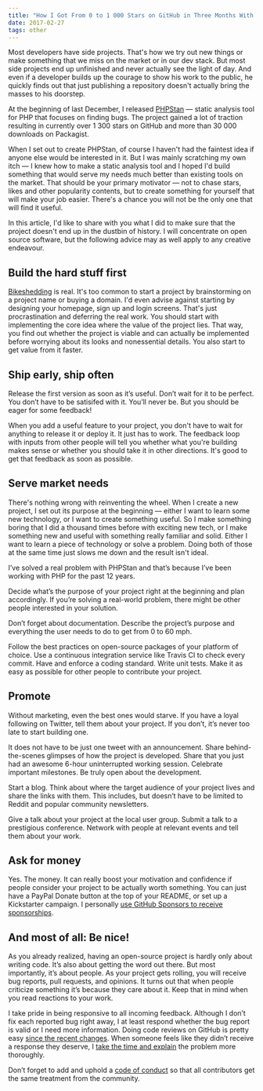 ```yaml
---
title: "How I Got From 0 to 1 000 Stars on GitHub in Three Months With My Open Source Side Project"
date: 2017-02-27
tags: other
---
```


Most developers have side projects. That's how we try out new things or make something that we miss on the market or in our dev stack. But most side projects end up unfinished and never actually see the light of day. And even if a developer builds up the courage to show his work to the public, he quickly finds out that just publishing a repository doesn't actually bring the masses to his doorstep.

At the beginning of last December, I released [PHPStan](https://phpstan.org/) — static analysis tool for PHP that focuses on finding bugs. The project gained a lot of traction resulting in currently over 1 300 stars on GitHub and more than 30 000 downloads on Packagist.

When I set out to create PHPStan, of course I haven't had the faintest idea if anyone else would be interested in it. But I was mainly scratching my own itch — I knew how to make a static analysis tool and I hoped I'd build something that would serve my needs much better than existing tools on the market. That should be your primary motivator — not to chase stars, likes and other popularity contents, but to create something for yourself that will make your job easier. There's a chance you will not be the only one that will find it useful.

In this article, I'd like to share with you what I did to make sure that the project doesn't end up in the dustbin of history. I will concentrate on open source software, but the following advice may as well apply to any creative endeavour.

## Build the hard stuff first

[Bikeshedding](https://en.wikipedia.org/wiki/Law_of_triviality) is real. It's too common to start a project by brainstorming on a project name or buying a domain. I'd even advise against starting by designing your homepage, sign up and login screens. That's just procrastination and deferring the real work. You should start with implementing the core idea where the value of the project lies. That way, you find out whether the project is viable and can actually be implemented before worrying about its looks and nonessential details. You also start to get value from it faster.

## Ship early, ship often

Release the first version as soon as it’s useful. Don’t wait for it to be perfect. You don’t have to be satisifed with it. You’ll never be. But you should be eager for some feedback!

When you add a useful feature to your project, you don't have to wait for anything to release it or deploy it. It just has to work. The feedback loop with inputs from other people will tell you whether what you're building makes sense or whether you should take it in other directions. It's good to get that feedback as soon as possible.

## Serve market needs

There's nothing wrong with reinventing the wheel. When I create a new project, I set out its purpose at the beginning — either I want to learn some new technology, or I want to create something useful. So I make something boring that I did a thousand times before with exciting new tech, or I make something new and useful with something really familiar and solid. Either I want to learn a piece of technology or solve a problem. Doing both of those at the same time just slows me down and the result isn't ideal.

I’ve solved a real problem with PHPStan and that’s because I’ve been working with PHP for the past 12 years.

Decide what’s the purpose of your project right at the beginning and plan accordingly. If you’re solving a real-world problem, there might be other people interested in your solution.

Don’t forget about documentation. Describe the project’s purpose and everything the user needs to do to get from 0 to 60 mph.

Follow the best practices on open-source packages of your platform of choice. Use a continuous integration service like Travis CI to check every commit. Have and enforce a coding standard. Write unit tests. Make it as easy as possible for other people to contribute your project.

## Promote

Without marketing, even the best ones would starve. If you have a loyal following on Twitter, tell them about your project. If you don’t, it’s never too late to start building one.

It does not have to be just one tweet with an announcement. Share behind-the-scenes glimpses of how the project is developed. Share that you just had an awesome 6-hour uninterrupted working session. Celebrate important milestones. Be truly open about the development.

Start a blog. Think about where the target audience of your project lives and share the links with them. This includes, but doesn’t have to be limited to Reddit and popular community newsletters.

Give a talk about your project at the local user group. Submit a talk to a prestigious conference. Network with people at relevant events and tell them about your work.

## Ask for money

Yes. The money. It can really boost your motivation and confidence if people consider your project to be actually worth something. You can just have a PayPal Donate button at the top of your README, or set up a Kickstarter campaign. I personally [use GitHub Sponsors to receive sponsorships](https://github.com/sponsors/ondrejmirtes).

## And most of all: Be nice!

As you already realized, having an open-source project is hardly only about writing code. It’s also about getting the word out there. But most importantly, it’s about people. As your project gets rolling, you will receive bug reports, pull requests, and opinions. It turns out that when people criticize something it’s because they care about it. Keep that in mind when you read reactions to your work.

I take pride in being responsive to all incoming feedback. Although I don’t fix each reported bug right away, I at least respond whether the bug report is valid or I need more information. Doing code reviews on GitHub is pretty easy [since the recent changes](https://github.com/blog/2291-introducing-review-requests). When someone feels like they didn’t receive a response they deserve, I [take the time and explain](https://github.com/phpstan/phpstan/issues/107#issuecomment-277455084) the problem more thoroughly.

Don’t forget to add and uphold a [code of conduct](http://contributor-covenant.org/) so that all contributors get the same treatment from the community.
